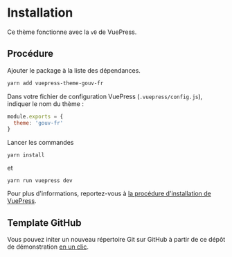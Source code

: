 # Installation
Ce thème fonctionne avec la `v0` de VuePress.

## Procédure
Ajouter le package à la liste des dépendances.

```bash
yarn add vuepress-theme-gouv-fr
```

Dans votre fichier de configuration VuePress (`.vuepress/config.js`), indiquer le nom du thème :

```js
module.exports = {
  theme: 'gouv-fr'
}
```
Lancer les commandes
```
yarn install
```
et
```
yarn run vuepress dev 
```

Pour plus d'informations, reportez-vous à [la procédure d'installation de VuePress](https://vuepress.vuejs.org/guide/getting-started.html).

## Template GitHub
Vous pouvez initer un nouveau répertoire Git sur GitHub à partir de ce dépôt de démonstration [en un clic](https://github.com/etalab/vuepress-gouv-fr-demo/generate).
